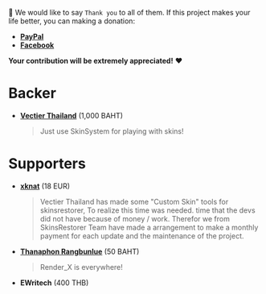 :pray: We would like to say `Thank you` to all of them. If this project makes your life better, you can making a
donation:

* [**PayPal**](https://www.paypal.me/wheprakhone)
* [**Facebook**](https://www.facebook.com/Vectier)

**Your contribution will be extremely appreciated!** :heart:

# Backer

- **[Vectier Thailand](https://www.facebook.com/VectierThailand)** (1,000 BAHT)
  > Just use SkinSystem for playing with skins!

# Supporters

- **[xknat](https://github.com/xknat)** (18 EUR)
  > Vectier Thailand has made some "Custom Skin" tools for skinsrestorer, To realize this time was needed. time that the devs did not have because of money / work. Therefor we from SkinsRestorer Team have made a arrangement to make a monthly payment for each update and the maintenance of the project.

- **[Thanaphon Rangbunlue](https://survivalcity.in.th/)** (50 BAHT)
  > Render_X is everywhere!

- **EWritech** (400 THB)
